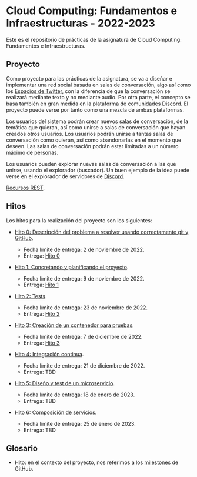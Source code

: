 # Cloud Computing: Fundamentos e Infraestructuras - 2022-2023
Este es el repositorio de prácticas de la asignatura de Cloud Computing: 
Fundamentos e Infraestructuras.

## Proyecto

Como proyecto para las prácticas de la asignatura, se va a diseñar e implementar
una red social basada en salas de conversación, algo así como los 
[Espacios de Twitter](https://help.twitter.com/en/using-twitter/spaces), con la 
diferencia de que la conversación se realizará mediante texto y no mediante audio.
Por otra parte, el concepto se basa también en gran medida en la plataforma de 
comunidades [Discord](https://discord.com/). El proyecto puede verse por tanto 
como una mezcla de ambas plataformas.

Los usuarios del sistema podrán crear nuevos salas de conversación, de la temática
que quieran, así como unirse a salas de conversación que hayan creados otros usuarios.
Los usuarios podrán unirse a tantas salas de conversación como quieran, así como 
abandonarlas en el momento que deseen. Las salas de conversación podrán estar 
limitadas a un número máximo de personas.

Los usuarios pueden explorar nuevas salas de conversación a las que unirse, usando
el explorador (buscador). Un buen ejemplo de la idea puede verse en el explorador 
de servidores de [Discord](https://discord.com/servers).

[Recursos REST](docs/hito_1/Entidades_REST.md).

## Hitos

Los hitos para la realización del proyecto son los siguientes:

* [Hito 0: Descripción del problema a resolver usando correctamente git y GitHub]( http://jj.github.io/CC/documentos/proyecto/0.Repositorio). 
    * Fecha límite de entrega: 2 de noviembre de 2022.
    * Entrega: [Hito 0](./docs/hito_0/)

* [Hito 1: Concretando y planificando el proyecto](https://jj.github.io/CC/documentos/proyecto/1.Infraestructura).
    * Fecha límite de entrega: 9 de noviembre de 2022.
    * Entrega: [Hito 1](./docs/hito_1/)
    
* [Hito 2: Tests](https://jj.github.io/CC/documentos/proyecto/2.Tests).
    * Fecha límite de entrega: 23 de noviembre de 2022.
    * Entrega: [Hito 2](./docs/hito_2/)

* [Hito 3: Creación de un contenedor para pruebas](https://jj.github.io/CC/documentos/proyecto/3.Docker).
    * Fecha límite de entrega: 7 de diciembre de 2022.
    * Entrega: [Hito 3](./docs/hito_3/)
    
* [Hito 4: Integración continua](https://jj.github.io/CC/documentos/proyecto/4.CI).
    * Fecha límite de entrega: 21 de diciembre de 2022.
    * Entrega: TBD

* [Hito 5: Diseño y test de un microservicio](https://jj.github.io/CC/documentos/proyecto/5.Microservicio).
    * Fecha límite de entrega: 18 de enero de 2023.
    * Entrega: TBD
    
* [Hito 6: Composición de servicios](https://jj.github.io/CC/documentos/proyecto/6.Compose).
    * Fecha límite de entrega: 25 de enero de 2023.  
    * Entrega: TBD

## Glosario

- Hito: en el contexto del proyecto, nos referimos a los [milestones][0] de GitHub. 


<!-- Reference-style Links -->
[0]: [https://docs.github.com/en/issues/using-labels-and-milestones-to-track-work/about-milestones]
